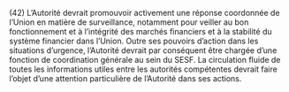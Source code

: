 (42) L’Autorité devrait promouvoir activement une réponse coordonnée de l’Union en matière de surveillance, notamment pour veiller au bon fonctionnement et à l’intégrité des marchés financiers et à la stabilité du système financier dans l’Union. Outre ses pouvoirs d’action dans les situations d’urgence, l’Autorité devrait par conséquent être chargée d’une fonction de coordination générale au sein du SESF. La circulation fluide de toutes les informations utiles entre les autorités compétentes devrait faire l’objet d’une attention particulière de l’Autorité dans ses actions.